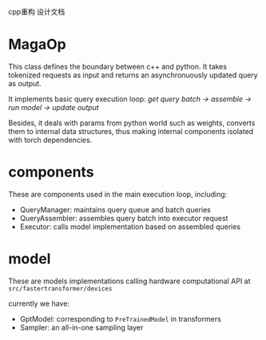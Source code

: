 cpp重构 设计文档

# MagaOp

This class defines the boundary between c++ and python.
It takes tokenized requests as input and returns an asynchronuously updated query as output.

It implements basic query execution loop:
*get query batch -> assemble -> run model -> update output*

Besides, it deals with params from python world such as weights,
converts them to internal data structures,
thus making internal components isolated with torch dependencies.

# components

These are components used in the main execution loop, including:
 - QueryManager: maintains query queue and batch queries
 - QueryAssembler: assembles query batch into executor request
 - Executor: calls model implementation based on assembled queries

# model

These are models implementations calling hardware computational API at `src/fastertransformer/devices`

currently we have:
 - GptModel: corresponding to `PreTrainedModel` in transformers
 - Sampler: an all-in-one sampling layer

